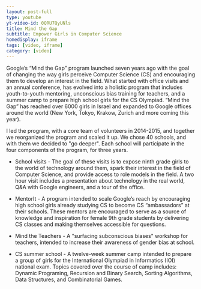 ```yaml
---
layout: post-full
type: youtube
yt-video-id: 0QRU7QyUNls
title: Mind the Gap
subtitle: Empower Girls in Computer Science
homedisplay: iframe
tags: [video, iframe]
category: [video]
---
```


Google’s “Mind the Gap” program launched seven years ago with the goal of changing the way girls perceive Computer Science (CS) and encouraging them to develop an interest in the field.
What started with office visits and an annual conference, has evolved into a holistic program that includes youth-to-youth mentoring, unconscious bias training for teachers, and a summer camp to prepare high school girls for the CS Olympiad.  “Mind the Gap” has reached over 6000 girls in Israel and expanded to Google offices around the world (New York, Tokyo, Krakow, Zurich and more coming this year).

I led the program, with a core team of volunteers in 2014-2015, and together we reorganized the program and scaled it up. We chose 40 schools, and with them we decided to "go deeper". Each school will participate in the four components of the program, for three years.

* School visits - The goal of these visits is to expose ninth grade girls to the world of technology around them, spark their interest in the field of Computer Science, and provide access to role models in the field. A two hour visit includes a presentation about technology in the real world, Q&A with Google engineers, and a tour of the office.

* MentorIt - A program intended to scale Google’s reach by encouraging high school girls already studying CS to become CS “ambassadors” at their schools. These mentors are encouraged to serve as a source of knowledge and inspiration for female 9th grade students by delivering CS classes and making themselves accessible for questions.

* Mind the Teachers -  A "surfacing subconscious biases" workshop for teachers, intended to increase their awareness of gender bias at school.

* CS summer school - A twelve-week summer camp intended to prepare a group of girls for the International Olympiad in Informatics (IOI) national exam. Topics covered over the course of camp includes: Dynamic Programing, Recursion and Binary Search, Sorting Algorithms, Data Structures, and Combinatorial Games.